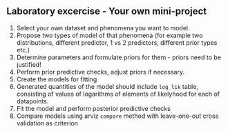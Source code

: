 ## Laboratory excercise - Your own mini-project

1. Select your own dataset and phenomena you want to model.
2. Propose two types of model of that phenomena (for example two distributions, different predictor, 1 vs 2 predictors, different prior types etc.)
3. Determine parameters and formulate priors for them - priors need to be justified!
4. Perform prior predictive checks, adjust priors if necessary.
6. Create the models for fitting
7. Generated quantities of the model should include ```log_lik``` table, consisting of values of logarithms of elements of likelyhood for each of datapoints.
8. Fit the model and perform posterior predictive checks
9. Compare models using arviz ```compare``` method with leave-one-out cross validation as criterion
